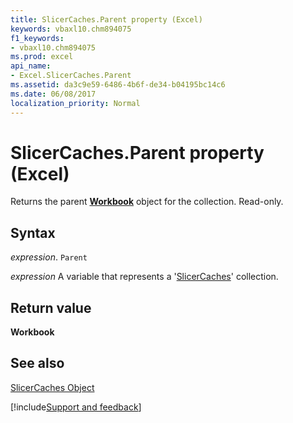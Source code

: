 ```yaml
---
title: SlicerCaches.Parent property (Excel)
keywords: vbaxl10.chm894075
f1_keywords:
- vbaxl10.chm894075
ms.prod: excel
api_name:
- Excel.SlicerCaches.Parent
ms.assetid: da3c9e59-6486-4b6f-de34-b04195bc14c6
ms.date: 06/08/2017
localization_priority: Normal
---
```



# SlicerCaches.Parent property (Excel)

Returns the parent  **[Workbook](Excel.Workbook.md)** object for the collection. Read-only.


## Syntax

_expression_. `Parent`

_expression_ A variable that represents a '[SlicerCaches](Excel.SlicerCaches.md)' collection.


## Return value

 **Workbook**


## See also


[SlicerCaches Object](Excel.SlicerCaches.md)

[!include[Support and feedback](~/includes/feedback-boilerplate.md)]